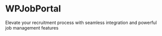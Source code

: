 # WPJobPortal
Elevate your recruitment process with seamless integration and powerful job management features
